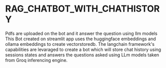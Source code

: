# RAG_CHATBOT_WITH_CHATHISTORY
Pdfs are uploaded on the bot and it answer the question using llm models
This Bot created on streamlit app uses the huggingface embeddings and ollama embeddings to create vectorstoredb. The langchain framework's capabilities are levaraged to create a bot which will store chat history using sessions states and answers the questions asked using LLm models taken from Groq inferencing engine.
